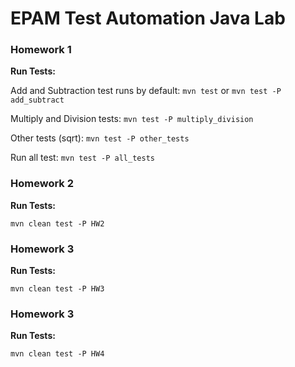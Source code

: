 # EPAM Test Automation Java Lab

### Homework 1
**Run Tests:**

Add and Subtraction test runs by default:
`mvn test`    or `mvn test -P add_subtract`

Multiply and Division tests:
`mvn test -P multiply_division`

Other tests (sqrt):
`mvn test -P other_tests`

Run all test:
`mvn test -P all_tests`

### Homework 2
**Run Tests:**

`mvn clean test -P HW2`

### Homework 3
**Run Tests:**

`mvn clean test -P HW3`

### Homework 3
**Run Tests:**

`mvn clean test -P HW4`
